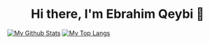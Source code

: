 <h1 align="center">Hi there, I'm Ebrahim Qeybi 👋</h1>

[![My Github Stats](https://github-readme-stats.vercel.app/api?username=EbrahimDev01&show_icons=true&theme=dracula)](https://github.com/anuraghazra/github-readme-stats)
[![My Top Langs](https://github-readme-stats.vercel.app/api/top-langs/?username=EbrahimDev01&layout=compact&theme=dracula&langs_count=10)](https://github.com/anuraghazra/github-readme-stats)

